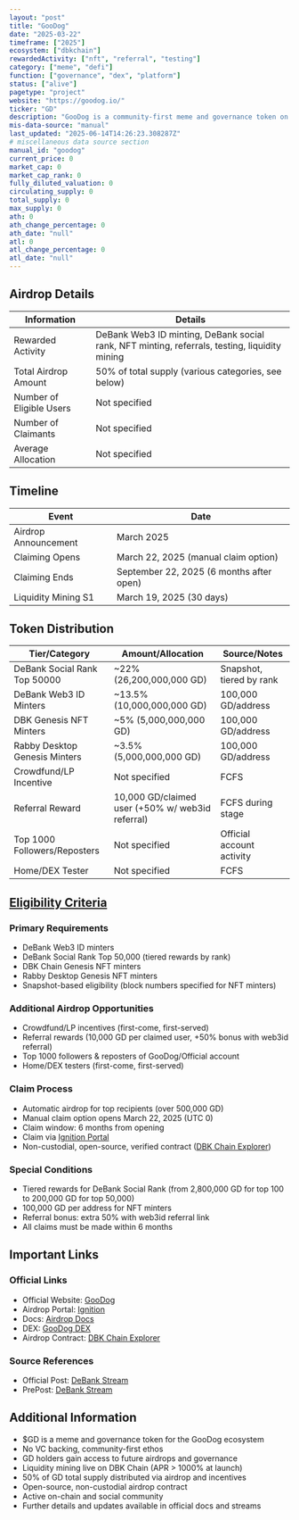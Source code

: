 ```yaml
---
layout: "post"
title: "GooDog"
date: "2025-03-22"
timeframe: ["2025"]
ecosystem: ["dbkchain"]
rewardedActivity: ["nft", "referral", "testing"]
category: ["meme", "defi"]
function: ["governance", "dex", "platform"]
status: ["alive"]
pagetype: "project"
website: "https://goodog.io/"
ticker: "GD"
description: "GooDog is a community-first meme and governance token on DBK Chain, distributing 50% of supply via airdrop to DeBank users, NFT minters, testers, and liquidity providers."
mis-data-source: "manual"
last_updated: "2025-06-14T14:26:23.308287Z"
# miscellaneous data source section
manual_id: "goodog"
current_price: 0
market_cap: 0
market_cap_rank: 0
fully_diluted_valuation: 0
circulating_supply: 0
total_supply: 0
max_supply: 0
ath: 0
ath_change_percentage: 0
ath_date: "null"
atl: 0
atl_change_percentage: 0
atl_date: "null"
---
```


## Airdrop Details

| Information              | Details                                                                                       |
| ------------------------ | --------------------------------------------------------------------------------------------- |
| Rewarded Activity        | DeBank Web3 ID minting, DeBank social rank, NFT minting, referrals, testing, liquidity mining |
| Total Airdrop Amount     | 50% of total supply (various categories, see below)                                           |
| Number of Eligible Users | Not specified                                                                                 |
| Number of Claimants      | Not specified                                                                                 |
| Average Allocation       | Not specified                                                                                 |

## Timeline

| Event                | Date                                     |
| -------------------- | ---------------------------------------- |
| Airdrop Announcement | March 2025                               |
| Claiming Opens       | March 22, 2025 (manual claim option)     |
| Claiming Ends        | September 22, 2025 (6 months after open) |
| Liquidity Mining S1  | March 19, 2025 (30 days)                 |

## Token Distribution

| Tier/Category                 | Amount/Allocation                                | Source/Notes              |
| ----------------------------- | ------------------------------------------------ | ------------------------- |
| DeBank Social Rank Top 50000  | ~22% (26,200,000,000 GD)                         | Snapshot, tiered by rank  |
| DeBank Web3 ID Minters        | ~13.5% (10,000,000,000 GD)                       | 100,000 GD/address        |
| DBK Genesis NFT Minters       | ~5% (5,000,000,000 GD)                           | 100,000 GD/address        |
| Rabby Desktop Genesis Minters | ~3.5% (5,000,000,000 GD)                         | 100,000 GD/address        |
| Crowdfund/LP Incentive        | Not specified                                    | FCFS                      |
| Referral Reward               | 10,000 GD/claimed user (+50% w/ web3id referral) | FCFS during stage         |
| Top 1000 Followers/Reposters  | Not specified                                    | Official account activity |
| Home/DEX Tester               | Not specified                                    | FCFS                      |

## [Eligibility Criteria](https://goodog.io/ignition)

### Primary Requirements

- DeBank Web3 ID minters
- DeBank Social Rank Top 50,000 (tiered rewards by rank)
- DBK Chain Genesis NFT minters
- Rabby Desktop Genesis NFT minters
- Snapshot-based eligibility (block numbers specified for NFT minters)

### Additional Airdrop Opportunities

- Crowdfund/LP incentives (first-come, first-served)
- Referral rewards (10,000 GD per claimed user, +50% bonus with web3id referral)
- Top 1000 followers & reposters of GooDog/Official account
- Home/DEX testers (first-come, first-served)

### Claim Process

- Automatic airdrop for top recipients (over 500,000 GD)
- Manual claim option opens March 22, 2025 (UTC 0)
- Claim window: 6 months from opening
- Claim via [Ignition Portal](https://goodog.io/ignition)
- Non-custodial, open-source, verified contract ([DBK Chain Explorer](https://scan.dbkchain.io/address/0x73871B39c1EBE91fDB5a918098e519A8165A0E9d))

### Special Conditions

- Tiered rewards for DeBank Social Rank (from 2,800,000 GD for top 100 to 200,000 GD for top 50,000)
- 100,000 GD per address for NFT minters
- Referral bonus: extra 50% with web3id referral link
- All claims must be made within 6 months

## Important Links

### Official Links

- Official Website: [GooDog](https://goodog.io/)
- Airdrop Portal: [Ignition](https://goodog.io/ignition)
- Docs: [Airdrop Docs](https://docs.goodog.io/ignition)
- DEX: [GooDog DEX](https://dex.goodog.io/)
- Airdrop Contract: [DBK Chain Explorer](https://scan.dbkchain.io/address/0x73871B39c1EBE91fDB5a918098e519A8165A0E9d)

### Source References

- Official Post: [DeBank Stream](https://debank.com/stream/3090170)
- PrePost: [DeBank Stream](https://debank.com/stream/3086303)

## Additional Information

- $GD is a meme and governance token for the GooDog ecosystem
- No VC backing, community-first ethos
- GD holders gain access to future airdrops and governance
- Liquidity mining live on DBK Chain (APR > 1000% at launch)
- 50% of GD total supply distributed via airdrop and incentives
- Open-source, non-custodial airdrop contract
- Active on-chain and social community
- Further details and updates available in official docs and streams